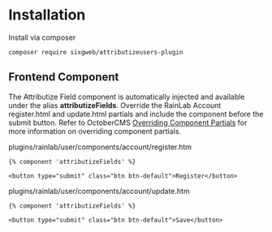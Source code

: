 # Installation
Install via composer
```
composer require sixgweb/attributizeusers-plugin
```

## Frontend Component
The Attributize Field component is automatically injected and available under the alias **attributizeFields**.  Override the RainLab Account register.html and update.html partials and include the component before the submit button.  Refer to OctoberCMS <a href="https://docs.octobercms.com/3.x/cms/themes/components.html#overriding-component-partials" target="_blank">Overriding Component Partials</a> for more information on overriding component partials.

plugins/rainlab/user/components/account/register.htm
```twig
{% component 'attributizeFields' %}

<button type="submit" class="btn btn-default">Register</button>
```

plugins/rainlab/user/components/account/update.htm
```twig
{% component 'attributizeFields' %}

<button type="submit" class="btn btn-default">Save</button>
```



